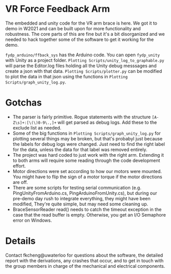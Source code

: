 # VR Force Feedback Arm
The embedded and unity code for the VR arm brace is here. We got it to demo in W2021 and can be built upon for more functionality and robustness. The core parts of this are fine but it's a bit disorganized and we needed to hack together some of the software to get it working for the demo.

`fydp_arduino/ffback_sys` has the Arduino code. You can open `fydp_unity` with Unity as a project folder. `Plotting Scripts/unity_log_to_graphable.py` will parse the Editor.log files holding all the Unity debug messsages and create a json with that data. `Plotting Scripts/plotter.py` can be modified to plot the data in that json using the functions in `Plotting Scripts/graph_unity_log.py`.

# Gotchas
- The parser is fairly primitive. Rogue statements with the structure `[A-Z\s]+:[\(\)0-9\.,]+` will get parsed as debug logs. Add these to the exclude list as needed.
- Some of the big functions in `Plotting Scripts/graph_unity_log.py` for plotting several things may be broken, but that's probabyl just because the labels for debug logs were changed. Just need to find the right label for the data, unless the data for that label was removed entirely. 
- The project was hard coded to just work with the right arm. Extending it to both arms will require some reading through the code development effort. 
- Motor directions were set according to how our motors were mounted. You might have to flip the sign of a motor torque if the motor directions are off.
- There are some scripts for testing serial communication (e.g. PingUnityFromArduino.cs, PingArduinoFromUnity.cs), but during our pre-demo day rush to integrate everything, they might have been modified, They're quite simple, but may need some cleaning up.
- BraceSensorReader read() needs to catch the timeout exception in the case that the read buffer is empty. Otherwise, you get an I/O Semaphore error on Windows.

# Details
Contact fkcheng@uwaterloo for questions about the software, the detailed report with the derivations, any crashes that occur, and to get in touch with the group members in charge of the mechanical and electrical components. 
